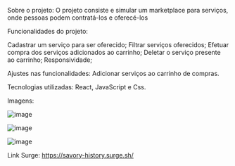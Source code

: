 
Sobre o projeto:
O projeto consiste e simular um marketplace para serviços, onde pessoas podem contratá-los e oferecé-los

Funcionalidades do projeto:

 Cadastrar um serviço para ser oferecido;
 Filtrar serviços oferecidos;
 Efetuar compra dos serviços adicionados ao carrinho;
 Deletar o serviço presente ao carrinho;
 Responsividade;

Ajustes nas funcionalidades: 
Adicionar serviços ao carrinho de compras.

Tecnologias utilizadas: React, JavaScript e Css.

Imagens:


![image](https://user-images.githubusercontent.com/104600484/177066943-22cb4edd-d512-4402-a309-94d3968ce24a.png)

![image](https://user-images.githubusercontent.com/104600484/177066981-9a064fd0-51bf-433e-9b8d-91d0d7acb56c.png)

![image](https://user-images.githubusercontent.com/104600484/177067017-85bc6b28-8ff4-460a-b5a4-1952fa3bb790.png)


Link Surge:
https://savory-history.surge.sh/
